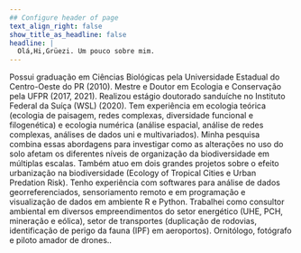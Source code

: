 ```yaml
---
## Configure header of page
text_align_right: false
show_title_as_headline: false
headline: |
  Olá,Hi,Grüezi. Um pouco sobre mim. 
---
```


<!-- this is a subheadline -->
Possui graduação em Ciências Biológicas pela Universidade Estadual do Centro-Oeste do PR (2010). Mestre e Doutor em Ecologia e Conservação pela UFPR (2017, 2021). Realizou estágio doutorado sanduíche no Instituto Federal da Suíça (WSL) (2020). Tem experiência em ecologia teórica (ecologia de paisagem, redes complexas, diversidade funcional e filogenética) e ecologia numérica (análise espacial, análise de redes complexas, análises de dados uni e multivariados). Minha pesquisa combina essas abordagens para investigar como as alterações no uso do solo afetam os diferentes níveis de organização da biodiversidade em múltiplas escalas. Também atuo em dois grandes projetos sobre o efeito urbanização na biodiversidade (Ecology of Tropical Cities e Urban Predation Risk). Tenho experiência com softwares para análise de dados georreferenciados, sensoriamento remoto e em programação e visualização de dados em ambiente R e Python. Trabalhei como consultor ambiental em diversos empreendimentos do setor energético (UHE, PCH, mineração e eólica), setor de transportes (duplicação de rodovias, identificação de perigo da fauna (IPF) em aeroportos). Ornitólogo, fotógrafo e piloto amador de drones..